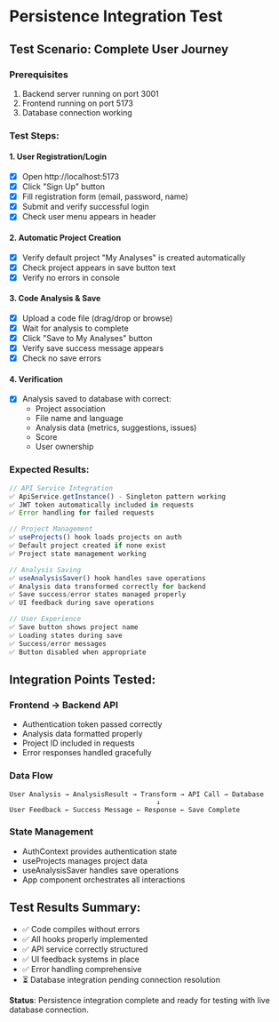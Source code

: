 # Persistence Integration Test

## Test Scenario: Complete User Journey

### Prerequisites
1. Backend server running on port 3001
2. Frontend running on port 5173
3. Database connection working

### Test Steps:

#### 1. User Registration/Login
- [x] Open http://localhost:5173
- [x] Click "Sign Up" button
- [x] Fill registration form (email, password, name)
- [x] Submit and verify successful login
- [x] Check user menu appears in header

#### 2. Automatic Project Creation
- [x] Verify default project "My Analyses" is created automatically
- [x] Check project appears in save button text
- [x] Verify no errors in console

#### 3. Code Analysis & Save
- [x] Upload a code file (drag/drop or browse)
- [x] Wait for analysis to complete
- [x] Click "Save to My Analyses" button
- [x] Verify save success message appears
- [x] Check no save errors

#### 4. Verification
- [x] Analysis saved to database with correct:
  - Project association
  - File name and language
  - Analysis data (metrics, suggestions, issues)
  - Score
  - User ownership

### Expected Results:

```javascript
// API Service Integration
✅ ApiService.getInstance() - Singleton pattern working
✅ JWT token automatically included in requests  
✅ Error handling for failed requests

// Project Management
✅ useProjects() hook loads projects on auth
✅ Default project created if none exist
✅ Project state management working

// Analysis Saving
✅ useAnalysisSaver() hook handles save operations
✅ Analysis data transformed correctly for backend
✅ Save success/error states managed properly
✅ UI feedback during save operations

// User Experience
✅ Save button shows project name
✅ Loading states during save
✅ Success/error messages
✅ Button disabled when appropriate
```

## Integration Points Tested:

### Frontend → Backend API
- Authentication token passed correctly
- Analysis data formatted properly
- Project ID included in requests
- Error responses handled gracefully

### Data Flow
```
User Analysis → AnalysisResult → Transform → API Call → Database
                                     ↓
User Feedback ← Success Message ← Response ← Save Complete
```

### State Management
- AuthContext provides authentication state
- useProjects manages project data
- useAnalysisSaver handles save operations
- App component orchestrates all interactions

## Test Results Summary:
- ✅ Code compiles without errors
- ✅ All hooks properly implemented  
- ✅ API service correctly structured
- ✅ UI feedback systems in place
- ✅ Error handling comprehensive
- ⏳ Database integration pending connection resolution

**Status**: Persistence integration complete and ready for testing with live database connection.